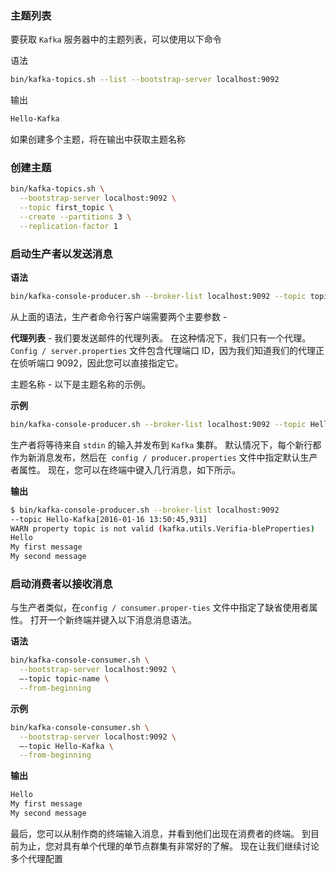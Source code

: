 ### 主题列表

要获取 `Kafka` 服务器中的主题列表，可以使用以下命令

语法

```bash
bin/kafka-topics.sh --list --bootstrap-server localhost:9092
```

输出

```bash
Hello-Kafka
```

如果创建多个主题，将在输出中获取主题名称

### 创建主题

```bash
bin/kafka-topics.sh \
  --bootstrap-server localhost:9092 \
  --topic first_topic \
  --create --partitions 3 \
  --replication-factor 1
```

### 启动生产者以发送消息

**语法**

```bash
bin/kafka-console-producer.sh --broker-list localhost:9092 --topic topic-name
```

从上面的语法，生产者命令行客户端需要两个主要参数 -

**代理列表** - 我们要发送邮件的代理列表。 在这种情况下，我们只有一个代理。 `Config / server.properties` 文件包含代理端口 ID，因为我们知道我们的代理正在侦听端口 9092，因此您可以直接指定它。

主题名称 - 以下是主题名称的示例。

**示例**

```bash
bin/kafka-console-producer.sh --broker-list localhost:9092 --topic Hello-Kafka
```

生产者将等待来自 `stdin` 的输入并发布到 `Kafka` 集群。 默认情况下，每个新行都作为新消息发布，然后在` config / producer.properties` 文件中指定默认生产者属性。 现在，您可以在终端中键入几行消息，如下所示。

**输出**

```bash
$ bin/kafka-console-producer.sh --broker-list localhost:9092 
--topic Hello-Kafka[2016-01-16 13:50:45,931] 
WARN property topic is not valid (kafka.utils.Verifia-bleProperties)
Hello
My first message
My second message
```

### 启动消费者以接收消息

与生产者类似，在`config / consumer.proper-ties` 文件中指定了缺省使用者属性。 打开一个新终端并键入以下消息消息语法。

**语法**

```bash
bin/kafka-console-consumer.sh \
  --bootstrap-server localhost:9092 \
  —-topic topic-name \
  --from-beginning
```

**示例**

```bash
bin/kafka-console-consumer.sh \
  --bootstrap-server localhost:9092 \
  —-topic Hello-Kafka \
  --from-beginning
```

**输出**

```bash
Hello
My first message
My second message
```

最后，您可以从制作商的终端输入消息，并看到他们出现在消费者的终端。 到目前为止，您对具有单个代理的单节点群集有非常好的了解。 现在让我们继续讨论多个代理配置